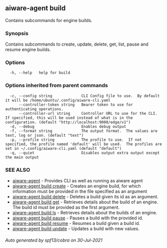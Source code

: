 ## aiware-agent build

Contains subcommands for engine builds.

### Synopsis

Contains subcommands to create, update, delete, get, list, pause and resume engine builds.

### Options

```
  -h, --help   help for build
```

### Options inherited from parent commands

```
  -c, --config string             CLI Config file to use.  By default it will be /home/ubuntu/.config/aiware-cli.yaml
      --controller-token string   Bearer token to use for authenticating operations.
      --controller-url string     Controller URL to use for the CLI.  If specified, this will be used instead of what is in the configuration. (default "http://localhost:9000/edge/v1")
  -d, --debug                     Enables debug output
  -f, --format string             The output format.  The values are text, log or json. (default "text")
  -p, --profile string            The profile to use.  If not specified, the profile named 'default' will be used.  The profiles are set in ~/.config/aiware-cli.yaml (default "default")
  -q, --quiet                     Disables output extra output except the main output
```

### SEE ALSO

* [aiware-agent](/cli/aiware-agent.md)	 - Provides CLI as well as running as aiware agent
* [aiware-agent build create](/cli/aiware-agent_build_create.md)	 - Creates an engine build, for which information must be provided in the file specified as an argument
* [aiware-agent build delete](/cli/aiware-agent_build_delete.md)	 - Deletes a build given its id as an argument.
* [aiware-agent build get](/cli/aiware-agent_build_get.md)	 - Retrieves details about the build of an engine. The build id must be provided as the first argument.
* [aiware-agent build ls](/cli/aiware-agent_build_ls.md)	 - Retrieves details about the builds of an engine.
* [aiware-agent build pause](/cli/aiware-agent_build_pause.md)	 - Pauses a build with the provided id.
* [aiware-agent build resume](/cli/aiware-agent_build_resume.md)	 - Resumes a build given a build id.
* [aiware-agent build update](/cli/aiware-agent_build_update.md)	 - Updates a build with new values.

###### Auto generated by spf13/cobra on 30-Jul-2021
